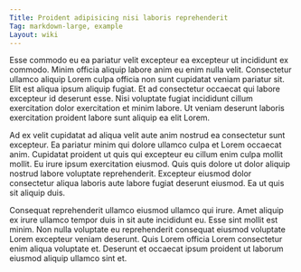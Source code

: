 ```yaml
---
Title: Proident adipisicing nisi laboris reprehenderit
Tag: markdown-large, example
Layout: wiki
---
```

Esse commodo eu ea pariatur velit excepteur ea excepteur ut incididunt ex commodo. Minim officia aliquip labore anim eu enim nulla velit. Consectetur ullamco aliquip Lorem culpa officia non sunt cupidatat veniam pariatur sit. Elit est aliqua ipsum aliquip fugiat. Et ad consectetur occaecat qui labore excepteur id deserunt esse. Nisi voluptate fugiat incididunt cillum exercitation dolor exercitation et minim labore. Ut veniam deserunt laboris exercitation proident labore sunt aliquip ea elit Lorem.

Ad ex velit cupidatat ad aliqua velit aute anim nostrud ea consectetur sunt excepteur. Ea pariatur minim qui dolore ullamco culpa et Lorem occaecat anim. Cupidatat proident ut quis qui excepteur eu cillum enim culpa mollit mollit. Eu irure ipsum exercitation eiusmod. Quis quis dolore ut dolor aliquip nostrud labore voluptate reprehenderit. Excepteur eiusmod dolor consectetur aliqua laboris aute labore fugiat deserunt eiusmod. Ea ut quis sit aliquip duis.

Consequat reprehenderit ullamco eiusmod ullamco qui irure. Amet aliquip ex irure ullamco tempor duis in sit aute incididunt eu. Esse sint mollit est minim. Non nulla voluptate eu reprehenderit consequat eiusmod voluptate Lorem excepteur veniam deserunt. Quis Lorem officia Lorem consectetur enim aliqua voluptate et. Deserunt et occaecat ipsum proident ut laborum eiusmod aliquip ullamco sint et.
